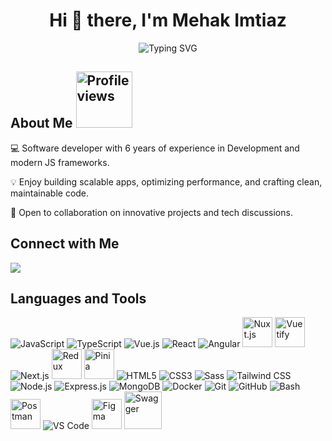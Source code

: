 
<h1 align="center">
  Hi 👋 there, I'm Mehak Imtiaz
 
</h1>


<p align="center">
  <img src="https://readme-typing-svg.herokuapp.com?lines=Software+Engineer;with+focus+on+Frontend+development;Vue.js+|+React+|+Next.js+|+Nuxt.js;Always+learning+new+technologies" alt="Typing SVG"/>
</p>
  
## About Me  <img src="https://komarev.com/ghpvc/?username=MehakImtiaz&color=blue&style=flat-square" alt="Profile views" width="90" />
💻 Software developer with 6 years of experience in Development and modern JS frameworks.

💡 Enjoy building scalable apps, optimizing performance, and crafting clean, maintainable code.

🔗 Open to collaboration on innovative projects and tech discussions.



## Connect with Me

<a href="https://www.linkedin.com/in/mehak-imtiaz44/" target="_blank"><img src="https://img.icons8.com/color/48/000000/linkedin.png"/></a>

## Languages and Tools  
<p align="left">
  <img src="https://img.icons8.com/color/48/000000/javascript.png" alt="JavaScript" />
  <img src="https://img.icons8.com/color/48/000000/typescript.png" alt="TypeScript" />

  <img src="https://img.icons8.com/color/48/000000/vue-js.png" alt="Vue.js" />
  <img src="https://img.icons8.com/color/48/000000/react-native.png" alt="React" />
  <img src="https://img.icons8.com/color/48/000000/angularjs.png" alt="Angular" />

  <img src="https://cdn.jsdelivr.net/gh/devicons/devicon/icons/nuxtjs/nuxtjs-original.svg" alt="Nuxt.js" width="48" height="48" />
  <img src="https://cdn.worldvectorlogo.com/logos/vuetify.svg" alt="Vuetify" style="width:48px; height:48px;" />
  <img src="https://img.icons8.com/color/48/000000/nextjs.png" alt="Next.js" />

  <img src="https://raw.githubusercontent.com/reduxjs/redux/master/logo/logo.png" alt="Redux" width="48" height="48" />
  <img src="https://pinia.vuejs.org/logo.svg" alt="Pinia" width="48" height="48" />

  <img src="https://img.icons8.com/color/48/html-5--v1.png" alt="HTML5" />
  <img src="https://img.icons8.com/color/48/css3.png" alt="CSS3" />

  <img src="https://img.icons8.com/color/48/000000/sass.png" alt="Sass" />
  <img src="https://img.icons8.com/color/48/000000/tailwindcss.png" alt="Tailwind CSS" />

  <img src="https://img.icons8.com/color/48/000000/nodejs.png" alt="Node.js" />
  <img src="https://img.icons8.com/color/48/000000/express.png" alt="Express.js" />

  <img src="https://img.icons8.com/color/48/000000/mongodb.png" alt="MongoDB" />
  <img src="https://img.icons8.com/color/48/000000/docker.png" alt="Docker" />
  <img src="https://img.icons8.com/color/48/000000/git.png" alt="Git" />
  <img src="https://img.icons8.com/color/48/000000/github.png" alt="GitHub" />
  <img src="https://img.icons8.com/color/48/000000/bash.png" alt="Bash" />

  <img src="https://www.vectorlogo.zone/logos/getpostman/getpostman-icon.svg" alt="Postman" width="48" height="48" />
  <img src="https://img.icons8.com/color/48/visual-studio-code-2019.png" alt="VS Code" />
  <img src="https://www.vectorlogo.zone/logos/figma/figma-icon.svg" alt="Figma" width="48" height="48" />
  <img src="https://static1.smartbear.co/swagger/media/assets/images/swagger_logo.svg" alt="Swagger" width="60" height="60" />
</p>
